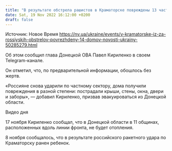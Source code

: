 ```yaml
---
title: "В результате обстрела рашистов в Краматорске повреждены 13 частных домов — фото"
date: Sat, 19 Nov 2022 16:12:00 +0200
draft: false
---
```

Источник: Новое Время https://nv.ua/ukraine/events/v-kramatorske-iz-za-rossiyskih-obstrelov-povrezhdeny-14-domov-novosti-ukrainy-50285279.html


Об этом сообщил глава Донецкой ОВА Павел Кириленко в своем Telegram-канале.

Он отметил, что, по предварительной информации, обошлось без жертв.

«Россияне снова ударили по частному сектору, дома получили повреждения в разной степени: пострадали крыши, стены, окна, двери и заборы», — добавил Кириленко, призвав эвакуироваться из Донецкой области.

 Видео дня   

17 ноября Кириленко сообщал, что в Донецкой области в 11 общинах, расположенных вдоль линии фронта, не будет отопления.

8 ноября сообщалось, что в результате российского ракетного удара по Краматорску ранен ребенок.
